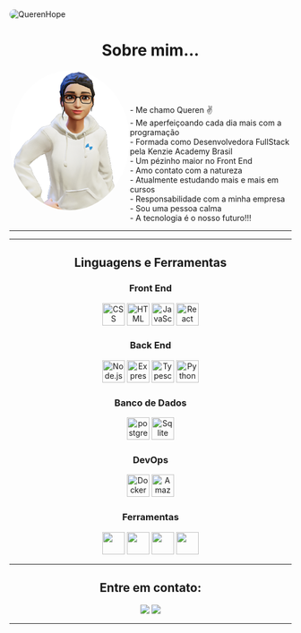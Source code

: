 
<img align="center" alt="QuerenHope" height="190" style="width: 100vmax;border-radius: 25px; " src="header.gif">


<div style="margin-top: 2rem;" >
<h1 align="center" >Sobre mim...</h1>
</div>

<img align="left" alt="QuerenHope" height="250" style="border-radius:100%; display:flex; " src="avatar.png">






<div style="display:flex; margin-top: 5rem;">
- Me chamo Queren ✌ <br>
- Me aperfeiçoando cada dia mais com a programação <br>
- Formada como Desenvolvedora FullStack pela Kenzie Academy Brasil <br>
- Um pézinho maior no Front End <br>
- Amo contato com a natureza  <br>
- Atualmente estudando mais e mais em cursos <br>
- Responsabilidade com a minha empresa <br>
- Sou uma pessoa calma <br>
- A tecnologia é o nosso futuro!!! <br>

  
</div>
  
***************
***************



<h2 align="center">Linguagens e Ferramentas</h2>
  <h3 align="center">Front End</h3>
  <p align="center">
    <img height="40" width="40" title="CSS" src="https://cdn.simpleicons.org/css3/1C6B94" /> 
    <img height="40" width="40" title="HTML" src="https://cdn.simpleicons.org/html5/1C6B94"/> 
    <img height="40" width="40" title="JavaScript" src="https://cdn.simpleicons.org/javascript/1C6B94"/> 
    <img height="40" width="40" title="React" src="https://cdn.simpleicons.org/react/1C6B94"/> 
           
  </p>
  
  <h3 align="center">Back End</h3>
  <p align="center">
    <img height="40" width="40" title="Node.js" src="https://cdn.simpleicons.org/nodedotjs/1C6B94"/> 
    <img height="40" width="40" title="Express" src="https://cdn.simpleicons.org/express/1C6B94"/>
    <img height="40" width="40" title="Typescript" src="https://cdn.simpleicons.org/typescript/1C6B94"/>  
    <img height="40" width="40" title="Python" src="https://cdn.simpleicons.org/python/1C6B94"/>           
  </p>
  
  <h3 align="center">Banco de Dados</h3>
  <p align="center">
    <img height="40" width="40" title="postgresql" src="https://cdn.simpleicons.org/postgresql/1C6B94"/>
    <img height="40" width="40" title="Sqlite" src="https://cdn.simpleicons.org/sqlite/1C6B94"/>
  </p>
  
  <h3 align="center">DevOps</h3>
  <p align="center">
    <img height="40" width="40" title="Docker" src="https://cdn.simpleicons.org/docker/1C6B94"/>
    <img height="40" width="40" title="AmazonAWS" src="https://cdn.simpleicons.org/amazonaws/1C6B94"/>        
  </p>
  
  <h3 align="center">Ferramentas</h3>
  <p align="center">
    <img height="40" width="40" src="https://cdn.simpleicons.org/trello/1C6B94"/>
    <img height="40" width="40" src="https://cdn.simpleicons.org/visualstudio/1C6B94"/>    
    <img height="40" width="40" src="https://cdn.simpleicons.org/figma/1C6B94"/> 
    <img height="40" width="40" src="https://cdn.simpleicons.org/git/1C6B94"/> 
  </p>


***************
  
 

<h2 align="center">Entre em contato:</h2>
<p align="center">
<a href = "querenhope@hotmail.com"><img src="https://img.shields.io/badge/email-1C6B94?style=for-the-badge&logo=&logoColor=white" target=" _blank"></a>
<a href="https://www.linkedin.com/in/QuerenHope/" target="_blank"><img src="https://img.shields.io/badge/-LinkedIn-1C6B94?style=for-the-badge&logo=linkedin&logoColor=white" target="_blank"></a>
</p>


   
***************
